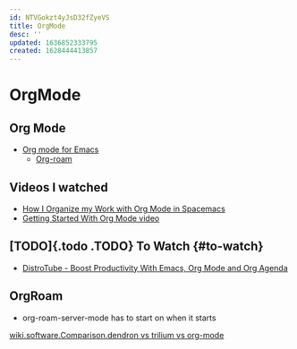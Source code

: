 ```yaml
---
id: NTVGokzt4yJsD32fZyeVS
title: OrgMode
desc: ''
updated: 1636852333795
created: 1628444413857
---
```

# OrgMode
Org Mode
--------

* [Org mode for Emacs](https://orgmode.org/)
  * [Org-roam](https://www.orgroam.com/)

Videos I watched
----------------

*   [How I Organize my Work with Org Mode in Spacemacs](https://youtu.be/7ybg3vjLQJM)
*   [Getting Started With Org Mode video](https://youtu.be/SzA2YODtgK4)

\[TODO\]{.todo .TODO} To Watch {#to-watch}
------------------------------------------

*   [DistroTube - Boost Productivity With Emacs, Org Mode and Org Agenda](https://youtu.be/Ea_-TaEGa7Y)

OrgRoam
-------

*   org-roam-server-mode has to start on when it starts

[wiki.software.Comparison.dendron vs trilium vs org-mode](../Comparison/dendron%20vs%20trilium%20vs%20org-mode.md)
